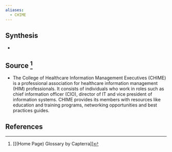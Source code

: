 ```yaml
---
aliases:
  - CHIME
---
```

## Synthesis
- 
## Source [^1]
- The College of Healthcare Information Management Executives (CHIME) is a professional association for healthcare information management (HIM) professionals. It consists of individuals who work in roles such as chief information officer (CIO), director of IT and vice president of information systems. CHIME provides its members with resources like education and training programs, networking opportunities and best practices guides.
## References

[^1]: [[(Home Page) Glossary by Capterra]]